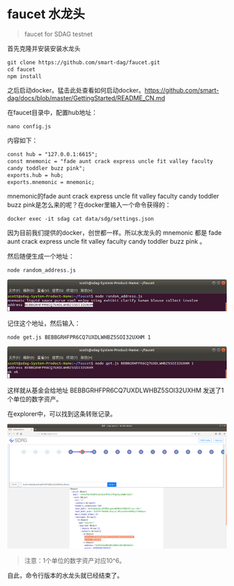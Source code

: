 # faucet 水龙头

> faucet for SDAG testnet

首先克隆并安装安装水龙头

```
git clone https://github.com/smart-dag/faucet.git
cd faucet
npm install
```

之后启动docker。猛击此处查看如何启动docker。https://github.com/smart-dag/docs/blob/master/GettingStarted/README_CN.md

在faucet目录中，配置hub地址：

```
nano config.js
```

内容如下：

```
const hub = "127.0.0.1:6615";
const mnemonic = "fade aunt crack express uncle fit valley faculty candy toddler buzz pink";
exports.hub = hub;
exports.mnemonic = mnemonic;
```

mnemonic的fade aunt crack express uncle fit valley faculty candy toddler buzz pink是怎么来的呢？在docker里输入一个命令获得的：

```
docker exec -it sdag cat data/sdg/settings.json
```

因为目前我们提供的docker，创世都一样。所以水龙头的 mnemonic 都是 fade aunt crack express uncle fit valley faculty candy toddler buzz pink 。

然后随便生成一个地址：

```
node random_address.js
```

![](v1/address.png)

记住这个地址，然后输入：

```
node get.js BEBBGRHFPR6CQ7UXDLWHBZ5SOI32UXHM 1
```

![](v1/get.png)

这样就从基金会给地址 BEBBGRHFPR6CQ7UXDLWHBZ5SOI32UXHM 发送了1个单位的数字资产。

在explorer中，可以找到这条转账记录。

![](v1/explorer.png)

> 注意：1个单位的数字资产对应10^6。

自此，命令行版本的水龙头就已经结束了。
